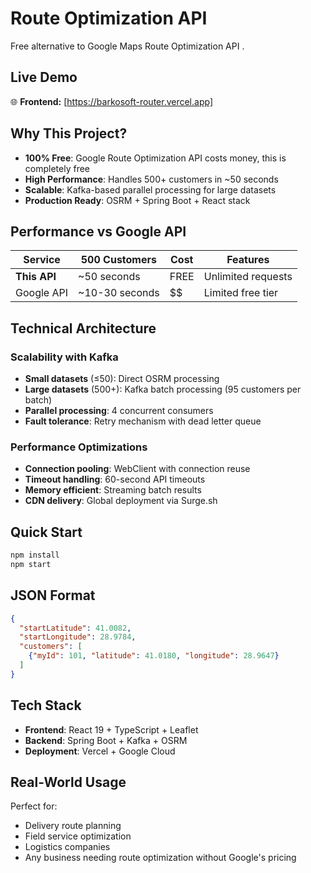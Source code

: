 # Route Optimization API

Free alternative to Google Maps Route Optimization API .

## Live Demo

🌐 **Frontend:** [https://barkosoft-router.vercel.app]

## Why This Project?

- **100% Free**: Google Route Optimization API costs money, this is completely free
- **High Performance**: Handles 500+ customers in ~50 seconds
- **Scalable**: Kafka-based parallel processing for large datasets
- **Production Ready**: OSRM + Spring Boot + React stack

## Performance vs Google API

| Service | 500 Customers | Cost | Features |
|---------|---------------|------|----------|
| **This API** | ~50 seconds | FREE | Unlimited requests |
| Google API | ~10-30 seconds | $$ | Limited free tier |

## Technical Architecture

### Scalability with Kafka
- **Small datasets** (≤50): Direct OSRM processing
- **Large datasets** (500+): Kafka batch processing (95 customers per batch)
- **Parallel processing**: 4 concurrent consumers
- **Fault tolerance**: Retry mechanism with dead letter queue

### Performance Optimizations
- **Connection pooling**: WebClient with connection reuse
- **Timeout handling**: 60-second API timeouts
- **Memory efficient**: Streaming batch results
- **CDN delivery**: Global deployment via Surge.sh

## Quick Start

```bash
npm install
npm start
```

## JSON Format

```json
{
  "startLatitude": 41.0082,
  "startLongitude": 28.9784,  
  "customers": [
    {"myId": 101, "latitude": 41.0180, "longitude": 28.9647}
  ]
}
```

## Tech Stack

- **Frontend**: React 19 + TypeScript + Leaflet
- **Backend**: Spring Boot + Kafka + OSRM
- **Deployment**: Vercel + Google Cloud

## Real-World Usage

Perfect for:
- Delivery route planning
- Field service optimization
- Logistics companies
- Any business needing route optimization without Google's pricing
